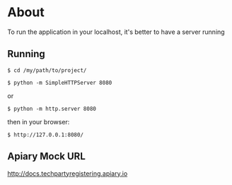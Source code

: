 # About

To run the application in your localhost, it's better to have a server running

## Running

    $ cd /my/path/to/project/

    $ python -m SimpleHTTPServer 8080

or 

    $ python -m http.server 8080

then in your browser:
    
    $ http://127.0.0.1:8080/

## Apiary Mock URL
<http://docs.techpartyregistering.apiary.io>
